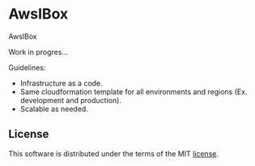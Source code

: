 # AwsIBox
AwsIBox

Work in progres...

Guidelines:
- Infrastructure as a code.
- Same cloudformation template for all environments and regions (Ex. development and production).
- Scalable as needed.


## License ##

This software is distributed under the terms of the MIT [license](LICENSE).
